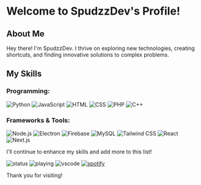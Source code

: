 # Welcome to SpudzzDev's Profile!

## About Me

Hey there! I'm SpudzzDev. I thrive on exploring new technologies, creating shortcuts, and finding innovative solutions to complex problems.

## My Skills

### Programming:
![Python](https://skillicons.dev/icons?i=python) ![JavaScript](https://skillicons.dev/icons?i=js) ![HTML](https://skillicons.dev/icons?i=html) ![CSS](https://skillicons.dev/icons?i=css) ![PHP](https://skillicons.dev/icons?i=php) ![C++](https://skillicons.dev/icons?i=cpp)

### Frameworks & Tools:
![Node.js](https://skillicons.dev/icons?i=nodejs) ![Electron](https://skillicons.dev/icons?i=electron) ![Firebase](https://skillicons.dev/icons?i=firebase) ![MySQL](https://skillicons.dev/icons?i=mysql) ![Tailwind CSS](https://skillicons.dev/icons?i=tailwind) ![React](https://skillicons.dev/icons?i=react) ![Next.js](https://skillicons.dev/icons?i=nextjs)

I'll continue to enhance my skills and add more to this list!

![status](https://nocache.advaith.workers.dev?url=https://img.shields.io/endpoint?url=https://dev.discordprofiles.me/api/badge/status/765929697976516610?simple=true)
![playing](https://nocache.advaith.workers.dev?url=https://img.shields.io/endpoint?url=https://dev.discordprofiles.me/api/badge/playing/765929697976516610)
![vscode](https://nocache.advaith.workers.dev?url=https://img.shields.io/endpoint?url=https://dev.discordprofiles.me/api/badge/vscode/765929697976516610)
[![spotify](https://nocache.advaith.workers.dev?url=https://img.shields.io/endpoint?url=https://dev.discordprofiles.me/api/badge/spotify/765929697976516610)](https://dev.discordprofiles.me/openspotify/765929697976516610)

Thank you for visiting!
